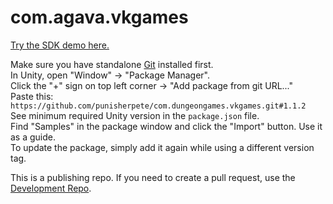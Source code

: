 # com.agava.vkgames
[Try the SDK demo here.](https://vk.com/app8228208)  
  
Make sure you have standalone [Git](https://git-scm.com/downloads) installed first.  
In Unity, open "Window" -> "Package Manager".  
Click the "+" sign on top left corner -> "Add package from git URL..."  
Paste this: `https://github.com/punisherpete/com.dungeongames.vkgames.git#1.1.2`  
See minimum required Unity version in the `package.json` file.  
Find "Samples" in the package window and click the "Import" button. Use it as a guide.  
To update the package, simply add it again while using a different version tag.  
  
This is a publishing repo. If you need to create a pull request, use the [Development Repo](https://github.com/punisherpete/VKGamesUnity).
